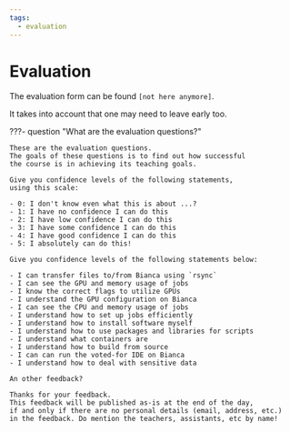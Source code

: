 ```yaml
---
tags:
  - evaluation
---
```


# Evaluation

The evaluation form can be found `[not here anymore]`.

It takes into account that one may need to leave early too.

???- question "What are the evaluation questions?"

    These are the evaluation questions.
    The goals of these questions is to find out how successful
    the course is in achieving its teaching goals.

    Give you confidence levels of the following statements,
    using this scale:

    - 0: I don't know even what this is about ...?
    - 1: I have no confidence I can do this
    - 2: I have low confidence I can do this
    - 3: I have some confidence I can do this
    - 4: I have good confidence I can do this
    - 5: I absolutely can do this!

    Give you confidence levels of the following statements below:

    - I can transfer files to/from Bianca using `rsync`
    - I can see the GPU and memory usage of jobs
    - I know the correct flags to utilize GPUs
    - I understand the GPU configuration on Bianca
    - I can see the CPU and memory usage of jobs
    - I understand how to set up jobs efficiently
    - I understand how to install software myself
    - I understand how to use packages and libraries for scripts
    - I understand what containers are
    - I understand how to build from source
    - I can can run the voted-for IDE on Bianca
    - I understand how to deal with sensitive data

    An other feedback?

    Thanks for your feedback.
    This feedback will be published as-is at the end of the day,
    if and only if there are no personal details (email, address, etc.)
    in the feedback. Do mention the teachers, assistants, etc by name!

